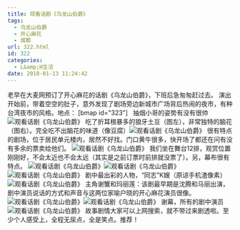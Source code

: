 ```yaml
---
title: 观看话剧《乌龙山伯爵》
tags:
  - 乌龙山伯爵
  - 开心麻花
  - 成都
url: 322.html
id: 322
categories:
  - L&amp;H生活
date: 2018-01-13 11:24:42
---
```


老早在大麦网预订了开心麻花的话剧《乌龙山伯爵》，下班后急匆匆赶过去。 演出开始前，带着空空的肚子，意外发现了剧场旁边新城市广场背后热闹的夜市，有种台湾夜市的风格。地点： [bmap id="323"\]   
抽烟小哥的姿势有没有很帅 
![观看话剧《乌龙山伯爵》](http://pic.www.l2h.site/l2hsiteIMG_20180112_185624.jpg "观看话剧《乌龙山伯爵》") 吃了折耳根暴多的狼牙土豆（图左），非常独特的脑花（图右）。完全吃不出脑花的味道（像豆腐）![观看话剧《乌龙山伯爵》](http://pic.www.l2h.site/l2hsiteIMG_20180112_185900_HHT.jpg "观看话剧《乌龙山伯爵》") 很有特点的剧场，位于居民单元楼内，居然不好找。门口黄牛很多，快开场了都还在问有没有多余的票卖给他们。 ![观看话剧《乌龙山伯爵》](http://pic.www.l2h.site/l2hsite212414020.jpg "观看话剧《乌龙山伯爵》") 我们坐在舞台12排，观赏位置刚刚好，不会太近也不会太远（其实是之前订票时前排就没票了）。另，幕布很有特点。 ![观看话剧《乌龙山伯爵》](http://pic.www.l2h.site/l2hsiteIMG_20180112_191451.jpg "观看话剧《乌龙山伯爵》")![观看话剧《乌龙山伯爵》](http://pic.www.l2h.site/l2hsiteIMG_20180112_195245.jpg "观看话剧《乌龙山伯爵》") ![观看话剧《乌龙山伯爵》](http://pic.www.l2h.site/l2hsiteIMG_20180112_195648.jpg "观看话剧《乌龙山伯爵》") 剧中最出彩的人物，“同志”K嫂（原谅手机渣像素）![观看话剧《乌龙山伯爵》](http://pic.www.l2h.site/l2hsiteIMG_20180112_203928.jpg "观看话剧《乌龙山伯爵》") 主角谢蟹和玛丽莲：该剧最早期是沈腾和马丽出演，剧中演员说话的方式和声音与这两位家喻户晓的开心麻花演员很像。![观看话剧《乌龙山伯爵》](http://pic.www.l2h.site/l2hsiteIMG_20180112_214240.jpg "观看话剧《乌龙山伯爵》")![观看话剧《乌龙山伯爵》](http://pic.www.l2h.site/l2hsiteIMG_20180112_214403_HHT.jpg "观看话剧《乌龙山伯爵》") 谢幕，所有的剧中演员![观看话剧《乌龙山伯爵》](http://pic.www.l2h.site/l2hsiteIMG_20180112_220313.jpg "观看话剧《乌龙山伯爵》") 故事剧情大家可以上网搜索，就不带过来剧透啦。至少个人感受上，全程无尿点，全是笑点。推荐！